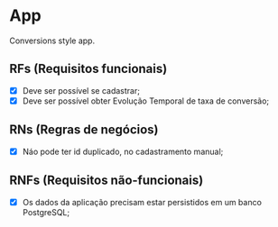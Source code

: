 # App

Conversions style app.

## RFs (Requisitos funcionais)

- [x] Deve ser possível se cadastrar;
- [x] Deve ser possível obter Evolução Temporal de taxa de conversão;

## RNs (Regras de negócios)

- [x] Náo pode ter id duplicado, no cadastramento manual;

## RNFs (Requisitos não-funcionais)

- [x] Os dados da aplicação precisam estar persistidos em um banco PostgreSQL;
